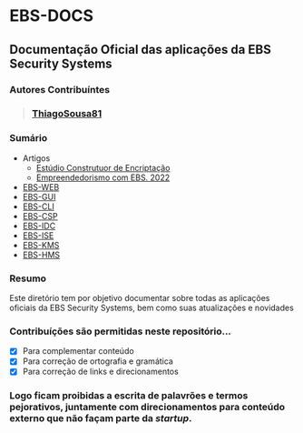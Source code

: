 # EBS-DOCS
## Documentação Oficial das aplicações da EBS Security Systems
### Autores Contribuíntes
> ### [ThiagoSousa81](https://github.com/thiagosousa81)

### Sumário<br>

- Artigos
  - [Estúdio Construtuor de Encriptação](https://github.com/EBS-Security-Systems/EBS-Docs/blob/main/Plano%20de%20pesquisa%20-%20Est%C3%BAdio%20Construtor%20de%20Encripta%C3%A7%C3%A3o.pdf)
  - [Empreendedorismo com EBS. 2022](https://github.com/EBS-Security-Systems/EBS-Docs/blob/main/Plano%20de%20pesquisa%20-%20Empreendedorismo%20com%20EBS.pdf)
- [EBS-WEB](https://github.com/EBS-Security-Systems/EBS-Docs/blob/main/docs/EBS-WEB.md)
- [EBS-GUI](https://github.com/EBS-Security-Systems/EBS-Docs/blob/main/docs/EBS-GUI.md)
- [EBS-CLI](https://github.com/EBS-Security-Systems/EBS-Docs/blob/main/docs/EBS-CLI.md)
- [EBS-CSP](https://github.com/EBS-Security-Systems/EBS-Docs/blob/main/docs/EBS-CSP.md)
- [EBS-IDC](https://github.com/EBS-Security-Systems/EBS-Docs/blob/main/docs/EBS-IDC.md)
- [EBS-ISE](https://github.com/EBS-Security-Systems/EBS-Docs/blob/main/docs/EBS-ISE.md)
- [EBS-KMS](https://github.com/EBS-Security-Systems/EBS-Docs/blob/main/docs/EBS-KMS.md)
- [EBS-HMS](https://github.com/EBS-Security-Systems/EBS-Docs/blob/main/docs/EBS-HMS.md)

### Resumo
<p>Este diretório tem por objetivo documentar sobre todas as aplicações oficiais da EBS Security Systems, bem como suas atualizações e novidades</p>

### Contribuíções são permitidas neste repositório...<br>
- [x] Para complementar conteúdo
- [x] Para correção de ortografia e gramática
- [x] Para correção de links e direcionamentos

### Logo ficam proibidas a escrita de palavrões e termos pejorativos, juntamente com direcionamentos para conteúdo externo que não façam parte da <i>startup</i>.
